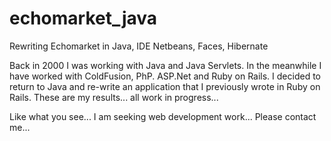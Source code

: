# echomarket_java
Rewriting Echomarket in Java, IDE Netbeans, Faces, Hibernate 

Back in 2000 I was working with Java and Java Servlets.  In the meanwhile I have worked with ColdFusion, PhP. ASP.Net and Ruby on Rails.  I decided to return to Java and re-write an application that I previously wrote in Ruby on Rails.  These are my results...  all work in progress... 

Like what you see... I am seeking web development work... Please contact me...
